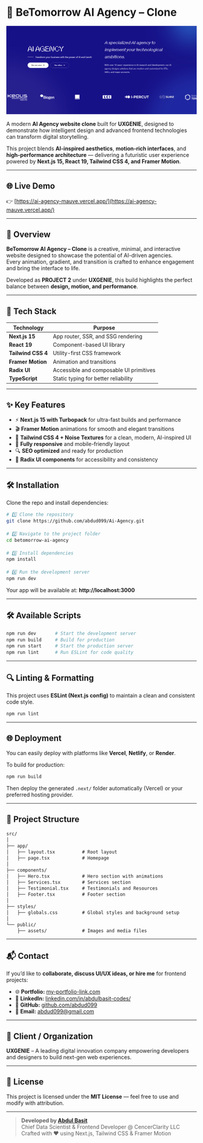 # 🚀 BeTomorrow AI Agency – Clone

![Project Preview](./public/preview.png)

A modern **AI Agency website clone** built for **UXGENIE**, designed to demonstrate how intelligent design and advanced frontend technologies can transform digital storytelling.

This project blends **AI-inspired aesthetics**, **motion-rich interfaces**, and **high-performance architecture** — delivering a futuristic user experience powered by **Next.js 15, React 19, Tailwind CSS 4, and Framer Motion**.

---

## 🌐 Live Demo

👉 [https://ai-agency-mauve.vercel.app/](https://ai-agency-mauve.vercel.app/)

---

## 🧠 Overview

**BeTomorrow AI Agency – Clone** is a creative, minimal, and interactive website designed to showcase the potential of AI-driven agencies.  
Every animation, gradient, and transition is crafted to enhance engagement and bring the interface to life.

Developed as **PROJECT 2** under **UXGENIE**, this build highlights the perfect balance between **design, motion, and performance**.

---

## 🧰 Tech Stack

| Technology         | Purpose                                 |
| ------------------ | --------------------------------------- |
| **Next.js 15**     | App router, SSR, and SSG rendering      |
| **React 19**       | Component-based UI library              |
| **Tailwind CSS 4** | Utility-first CSS framework             |
| **Framer Motion**  | Animation and transitions               |
| **Radix UI**       | Accessible and composable UI primitives |
| **TypeScript**     | Static typing for better reliability    |

---

## ✨ Key Features

- ⚡ **Next.js 15 with Turbopack** for ultra-fast builds and performance
- 🎬 **Framer Motion** animations for smooth and elegant transitions
- 🎨 **Tailwind CSS 4 + Noise Textures** for a clean, modern, AI-inspired UI
- 📱 **Fully responsive** and mobile-friendly layout
- 🔍 **SEO optimized** and ready for production
- 🧩 **Radix UI components** for accessibility and consistency

---

## 🛠️ Installation

Clone the repo and install dependencies:

```bash
# 1️⃣ Clone the repository
git clone https://github.com/abdud099/Ai-Agency.git

# 2️⃣ Navigate to the project folder
cd betomorrow-ai-agency

# 3️⃣ Install dependencies
npm install

# 4️⃣ Run the development server
npm run dev
```

Your app will be available at: **http://localhost:3000**

---

## 🛠 Available Scripts

```bash
npm run dev       # Start the development server
npm run build     # Build for production
npm run start     # Start the production server
npm run lint      # Run ESLint for code quality
```

---

## 🔍 Linting & Formatting

This project uses **ESLint (Next.js config)** to maintain a clean and consistent code style.

```bash
npm run lint
```

---

## 🌐 Deployment

You can easily deploy with platforms like **Vercel**, **Netlify**, or **Render**.

To build for production:

```bash
npm run build
```

Then deploy the generated `.next/` folder automatically (Vercel) or your preferred hosting provider.

---

## 📂 Project Structure

```
src/
│
├── app/
│   ├── layout.tsx          # Root layout
│   ├── page.tsx            # Homepage
│
├── components/
│   ├── Hero.tsx            # Hero section with animations
│   ├── Services.tsx        # Services section
│   ├── Testimonial.tsx     # Testimonials and Resources
│   ├── Footer.tsx          # Footer section
│
├── styles/
│   ├── globals.css         # Global styles and background setup
│
└── public/
    ├── assets/             # Images and media files
```

---

## 📬 Contact

If you’d like to **collaborate, discuss UI/UX ideas, or hire me** for frontend projects:

- 🌐 **Portfolio:** [my-portfolio-link.com](https://my-portfolio-2ac5ob1mu-basitmaliks-projects-774a8708.vercel.app/)
- 💼 **LinkedIn:** [linkedin.com/in/abdulbasit-codes/](https://www.linkedin.com/in/abdulbasit-codes/)
- 🐙 **GitHub:** [github.com/abdud099](https://github.com/abdud099)
- 📧 **Email:** [abdud099@gmail.com](mailto:abdud099@gmail.com)

---

## 🏢 Client / Organization

**UXGENIE** – A leading digital innovation company empowering developers and designers to build next-gen web experiences.

---

## 📝 License

This project is licensed under the **MIT License** — feel free to use and modify with attribution.

---

> **Developed by [Abdul Basit](https://www.linkedin.com/in/abdulbasit-codes/)**  
> Chief Data Scientist & Frontend Developer @ CencerClarity LLC  
> Crafted with ❤️ using Next.js, Tailwind CSS & Framer Motion
